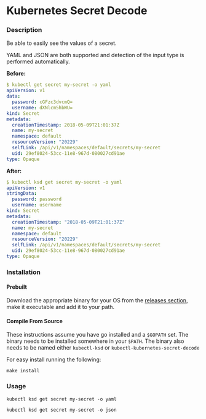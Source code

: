 # Kubernetes Secret Decode

### Description
Be able to easily see the values of a secret.

YAML and JSON are both supported and detection of the input type is performed automatically.

**Before:**
```yaml
$ kubectl get secret my-secret -o yaml
apiVersion: v1
data:
  password: cGFzc3dvcmQ=
  username: dXNlcm5hbWU=
kind: Secret
metadata:
  creationTimestamp: 2018-05-09T21:01:37Z
  name: my-secret
  namespace: default
  resourceVersion: "20229"
  selfLink: /api/v1/namespaces/default/secrets/my-secret
  uid: 29ef8024-53cc-11e8-967d-080027cd91ae
type: Opaque
```

**After:**
```yaml
$ kubectl ksd get secret my-secret -o yaml
apiVersion: v1
stringData:
  password: password
  username: username
kind: Secret
metadata:
  creationTimestamp: "2018-05-09T21:01:37Z"
  name: my-secret
  namespace: default
  resourceVersion: "20229"
  selfLink: /api/v1/namespaces/default/secrets/my-secret
  uid: 29ef8024-53cc-11e8-967d-080027cd91ae
type: Opaque
```

### Installation
#### Prebuilt
Download the appropriate binary for your OS from the [releases section](https://github.com/ashleyschuett/kubernetes-secret-decode/releases), make it executable and add it to your path.

#### Compile From Source
These instructions assume you have go installed and a `$GOPATH` set.
The binary needs to be installed somewhere in your `$PATH`.
The binary also needs to be named either `kubectl-ksd` or `kubectl-kubernetes-secret-decode`

For easy install running the following:
```
make install
```

### Usage
`kubectl ksd get secret my-secret -o yaml`

`kubectl ksd get secret my-secret -o json`
